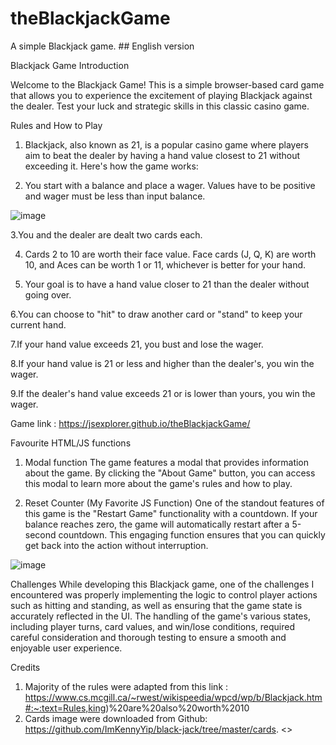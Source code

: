 # theBlackjackGame
A simple Blackjack game. ## English version 

Blackjack Game
Introduction

Welcome to the Blackjack Game! This is a simple browser-based card game that allows you to experience the excitement of playing Blackjack against the dealer. Test your luck and strategic skills in this classic casino game.

Rules and How to Play

1. Blackjack, also known as 21, is a popular casino game where players aim to beat the dealer by having a hand value closest to 21 without exceeding it. Here's how the game works:

2. You start with a balance and place a wager. Values have to be positive and wager must be less than input balance.

![image](https://github.com/JsExplorer/theBlackjackGame/assets/93700857/eb8dbb5f-f5ab-4494-8a83-14cda802b3b7)

3.You and the dealer are dealt two cards each.

4. Cards 2 to 10 are worth their face value. Face cards (J, Q, K) are worth 10, and Aces can be worth 1 or 11, whichever is better for your hand.
  
5. Your goal is to have a hand value closer to 21 than the dealer without going over.
   
6.You can choose to "hit" to draw another card or "stand" to keep your current hand.

7.If your hand value exceeds 21, you bust and lose the wager.

8.If your hand value is 21 or less and higher than the dealer's, you win the wager.

9.If the dealer's hand value exceeds 21 or is lower than yours, you win the wager.

Game link : https://jsexplorer.github.io/theBlackjackGame/

Favourite HTML/JS functions

1. Modal function
The game features a modal that provides information about the game. By clicking the "About Game" button, you can access this modal to learn more about the game's rules and how to play. 

2. Reset Counter (My Favorite JS Function)
One of the standout features of this game is the "Restart Game" functionality with a countdown. If your balance reaches zero, the game will automatically restart after a 5-second countdown. This engaging function ensures that you can quickly get back into the action without interruption.

![image](https://github.com/JsExplorer/theBlackjackGame/assets/93700857/919a48cf-56da-4e23-93c8-a6198a3947a0)


Challenges
While developing this Blackjack game, one of the challenges I encountered was properly implementing the logic to control player actions such as hitting and standing, as well as ensuring that the game state is accurately reflected in the UI. The handling of the game's various states, including player turns, card values, and win/lose conditions, required careful consideration and thorough testing to ensure a smooth and enjoyable user experience.

Credits
1. Majority of the rules were adapted from this link : https://www.cs.mcgill.ca/~rwest/wikispeedia/wpcd/wp/b/Blackjack.htm#:~:text=Rules,king)%20are%20also%20worth%2010
2. Cards image were downloaded from Github: https://github.com/ImKennyYip/black-jack/tree/master/cards. <<credits>>
